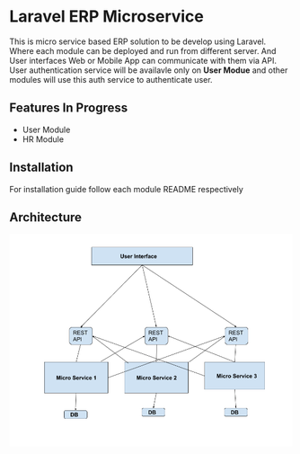 Laravel ERP Microservice
=====

This is micro service based ERP solution to be develop using Laravel. Where each module can be deployed and run from different server. And User interfaces Web or Mobile App can communicate with them via API. User authentication service will be availavle only on **User Modue** and other modules will use this auth service to authenticate user.

Features In Progress
-------

* User Module
* HR Module


Installation
-------

For installation guide follow each module README respectively
 

Architecture
-------

![architecture design](architecture.png)
